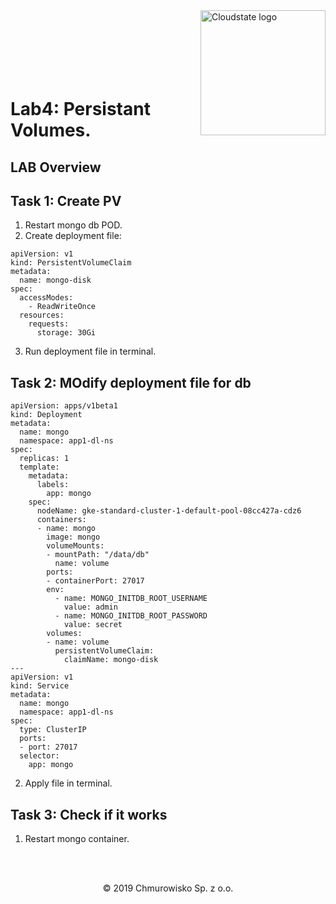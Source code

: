 <img src="https://avatars1.githubusercontent.com/u/47143554?s=400&u=7c55eeec6479b4ff59df7cad452501a41635b0e4&v=4" alt="Cloudstate logo" width="200" align="right">
<br><br>
<br><br>
<br><br>

# Lab4: Persistant Volumes.

## LAB Overview


## Task 1: Create PV
1. Restart mongo db POD.
2. Create deployment file:
```
apiVersion: v1
kind: PersistentVolumeClaim
metadata:
  name: mongo-disk
spec:
  accessModes:
    - ReadWriteOnce
  resources:
    requests:
      storage: 30Gi
```
3. Run deployment file in terminal.


## Task 2: MOdify deployment file for db

```
apiVersion: apps/v1beta1 
kind: Deployment 
metadata: 
  name: mongo
  namespace: app1-dl-ns
spec: 
  replicas: 1 
  template: 
    metadata: 
      labels: 
        app: mongo 
    spec: 
      nodeName: gke-standard-cluster-1-default-pool-08cc427a-cdz6
      containers: 
      - name: mongo 
        image: mongo 
        volumeMounts:
        - mountPath: "/data/db"
          name: volume
        ports: 
        - containerPort: 27017 
        env:
          - name: MONGO_INITDB_ROOT_USERNAME
            value: admin
          - name: MONGO_INITDB_ROOT_PASSWORD
            value: secret
        volumes:
        - name: volume
          persistentVolumeClaim:
            claimName: mongo-disk
---
apiVersion: v1 
kind: Service 
metadata: 
  name: mongo 
  namespace: app1-dl-ns
spec: 
  type: ClusterIP 
  ports: 
  - port: 27017 
  selector: 
    app: mongo 
 ```
2. Apply file in terminal.

## Task 3: Check if it works
1. Restart mongo container.

<br><br>

<center><p>&copy; 2019 Chmurowisko Sp. z o.o.<p></center>
